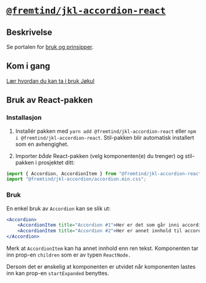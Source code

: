 # [`@fremtind/jkl-accordion-react`](https://fremtind.github.io/jokul/accordion-react/documentation/accordion/)

## Beskrivelse

Se portalen for [bruk og prinsipper](https://fremtind.github.io/jokul/accordion-react/documentation/accordion/).

## Kom i gang

[Lær hvordan du kan ta i bruk Jøkul](https://fremtind.github.io/jokul/developer/getting-started/)

## Bruk av React-pakken

### Installasjon

1. Installér pakken med `yarn add @fremtind/jkl-accordion-react` eller `npm i @fremtind/jkl-accordion-react`. Stil-pakken blir automatisk installert som en avhengighet.

2. Importer _både_ React-pakken (velg komponenten(e) du trenger) og stil-pakken i prosjektet ditt:

```js
import { Accordion, AccordionItem } from "@fremtind/jkl-accordion-react";
import "@fremtind/jkl-accordion/accordion.min.css";
```

### Bruk

En enkel bruk av `Accordion` kan se slik ut:

```jsx
<Accordion>
    <AccordionItem title="Accordion #1">Her er det som går inni accordion. Det kan være så mangt.</AccordionItem>
    <AccordionItem title="Accordion #2">Her er annet innhold til accordion.</AccordionItem>
</Accordion>
```

Merk at `AccordionItem` kan ha annet innhold enn ren tekst. Komponenten tar inn prop-en `children` som er av typen `ReactNode.`

Dersom det er ønskelig at komponenten er utvidet når komponenten lastes inn kan prop-en `startExpanded` benyttes.
